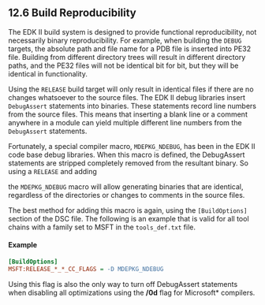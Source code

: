 <!--- @file
  12.6 Build Reproducibility

  Copyright (c) 2008-2017, Intel Corporation. All rights reserved.<BR>

  Redistribution and use in source (original document form) and 'compiled'
  forms (converted to PDF, epub, HTML and other formats) with or without
  modification, are permitted provided that the following conditions are met:

  1) Redistributions of source code (original document form) must retain the
     above copyright notice, this list of conditions and the following
     disclaimer as the first lines of this file unmodified.

  2) Redistributions in compiled form (transformed to other DTDs, converted to
     PDF, epub, HTML and other formats) must reproduce the above copyright
     notice, this list of conditions and the following disclaimer in the
     documentation and/or other materials provided with the distribution.

  THIS DOCUMENTATION IS PROVIDED BY TIANOCORE PROJECT "AS IS" AND ANY EXPRESS OR
  IMPLIED WARRANTIES, INCLUDING, BUT NOT LIMITED TO, THE IMPLIED WARRANTIES OF
  MERCHANTABILITY AND FITNESS FOR A PARTICULAR PURPOSE ARE DISCLAIMED. IN NO
  EVENT SHALL TIANOCORE PROJECT  BE LIABLE FOR ANY DIRECT, INDIRECT, INCIDENTAL,
  SPECIAL, EXEMPLARY, OR CONSEQUENTIAL DAMAGES (INCLUDING, BUT NOT LIMITED TO,
  PROCUREMENT OF SUBSTITUTE GOODS OR SERVICES; LOSS OF USE, DATA, OR PROFITS;
  OR BUSINESS INTERRUPTION) HOWEVER CAUSED AND ON ANY THEORY OF LIABILITY,
  WHETHER IN CONTRACT, STRICT LIABILITY, OR TORT (INCLUDING NEGLIGENCE OR
  OTHERWISE) ARISING IN ANY WAY OUT OF THE USE OF THIS DOCUMENTATION, EVEN IF
  ADVISED OF THE POSSIBILITY OF SUCH DAMAGE.

-->

## 12.6 Build Reproducibility

The EDK II build system is designed to provide functional reproducibility, not
necessarily binary reproducibility. For example, when building the `DEBUG`
targets, the absolute path and file name for a PDB file is inserted into PE32
file. Building from different directory trees will result in different
directory paths, and the PE32 files will not be identical bit for bit, but they
will be identical in functionality.

Using the `RELEASE` build target will only result in identical files if there
are no changes whatsoever to the source files. The EDK II debug libraries
insert `DebugAssert` statements into binaries. These statements record line
numbers from the source files. This means that inserting a blank line or a
comment anywhere in a module can yield multiple different line numbers from the
`DebugAssert` statements.

Fortunately, a special compiler macro, `MDEPKG_NDEBUG`, has been in the EDK II
code base debug libraries. When this macro is defined, the DebugAssert
statements are stripped completely removed from the resultant binary. So using
a `RELEASE` and adding

the `MDEPKG_NDEBUG` macro will allow generating binaries that are identical,
regardless of the directories or changes to comments in the source files.

The best method for adding this macro is again, using the `[BuildOptions]`
section of the DSC file. The following is an example that is valid for all tool
chains with a family set to MSFT in the `tools_def.txt` file.

#### Example

```ini
[BuildOptions]
MSFT:RELEASE_*_*_CC_FLAGS = -D MDEPKG_NDEBUG
```

Using this flag is also the only way to turn off DebugAssert statements when
disabling all optimizations using the **/0d** flag for Microsoft\* compilers.
